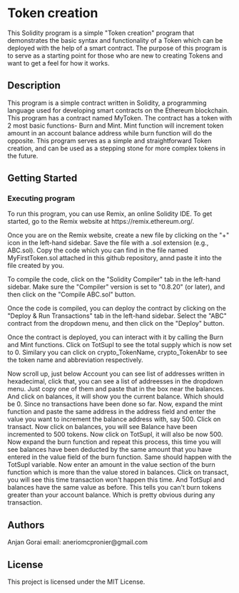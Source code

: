 <h1>Token creation </h1>

This Solidity program is a simple "Token creation" program that demonstrates the basic syntax and functionality of a Token which can be deployed with the help of a smart contract. The purpose of this program is to serve as a starting point for those who are new to creating Tokens and want to get a feel for how it works.

<h2>Description</h2>
This program is a simple contract written in Solidity, a programming language used for developing smart contracts on the Ethereum blockchain. This program has a contract named MyToken. The contract has a token with 2 most basic functions- Burn and Mint. Mint function will increment token amount in an account balance address while burn function will do the opposite. This program serves as a simple and straightforward Token creation, and can be used as a stepping stone for more complex tokens in the future.

<h2>Getting Started</h2>
<h3>Executing program</h3>
To run this program, you can use Remix, an online Solidity IDE. To get started, go to the Remix website at https://remix.ethereum.org/.

Once you are on the Remix website, create a new file by clicking on the "+" icon in the left-hand sidebar. Save the file with a .sol extension (e.g., ABC.sol). Copy the code  which you can find in the file named MyFirstToken.sol attached in this github repository, annd paste it into the file created by you.

To compile the code, click on the "Solidity Compiler" tab in the left-hand sidebar. Make sure the "Compiler" version is set to "0.8.20" (or later), and then click on the "Compile ABC.sol" button.

Once the code is compiled, you can deploy the contract by clicking on the "Deploy & Run Transactions" tab in the left-hand sidebar. Select the "ABC" contract from the dropdown menu, and then click on the "Deploy" button.

Once the contract is deployed, you can interact with it by calling the Burn and Mint functions. Click on TotSupl to see the total supply which is now set to 0. Similary you can click on crypto_TokenName, crypto_TokenAbr to see the token name and abbreviation respectively. 

Now scroll up, just below Account you can see list of addresses written in hexadecimal, click that, you can see a list of addreesses in the dropdown menu. Just copy one of them and paste that in the box near the balances. And click on balances, it will show you the current balance. Which should be 0. Since no transactions have been done so far. Now, expand the mint function and paste the same address in the address field and enter the value you want to increment the balance address with, say 500. Click on transact. Now click on balances, you will see Balance have been incremented to 500 tokens. Now click on TotSupl, it will also be now 500. Now expand the burn function and repeat this process, this time you will see balances have been deducted by the same amount that you have entered in the value field of the burn function. Same should happen with the TotSupl variable. Now enter an amount in the value section of the burn function which is more than the value stored in balances. Click on transact, you will see this time transaction won't happen this time. And TotSupl and balances have the same value as before. This tells you can't burn tokens greater than your account balance. Which is pretty obvious during any transaction.

<h2>Authors</h2>
Anjan Gorai
email: aneriomcpronier@gmail.com

<h2>License</h2>
This project is licensed under the MIT License.
